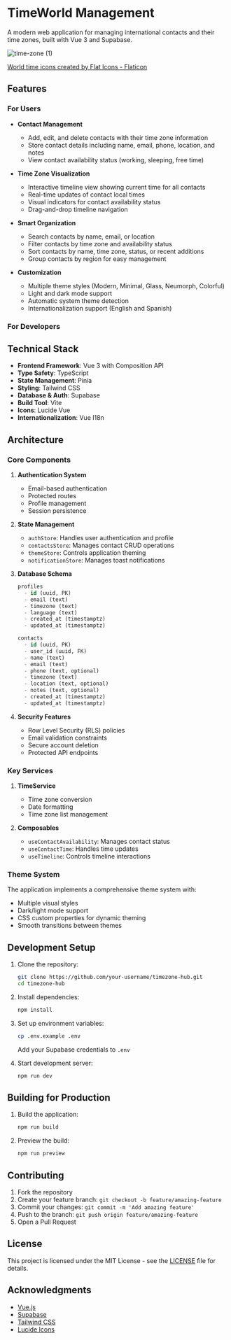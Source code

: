 # TimeWorld Management

A modern web application for managing international contacts and their time zones, built with Vue 3 and Supabase.

![time-zone (1)](https://github.com/user-attachments/assets/59d3b435-eb20-4630-ae0d-376c43ee4691)

<a href="https://www.flaticon.com/free-icons/world-time" title="world time icons">World time icons created by Flat Icons - Flaticon</a>

## Features

### For Users

- **Contact Management**
  - Add, edit, and delete contacts with their time zone information
  - Store contact details including name, email, phone, location, and notes
  - View contact availability status (working, sleeping, free time)

- **Time Zone Visualization**
  - Interactive timeline view showing current time for all contacts
  - Real-time updates of contact local times
  - Visual indicators for contact availability status
  - Drag-and-drop timeline navigation

- **Smart Organization**
  - Search contacts by name, email, or location
  - Filter contacts by time zone and availability status
  - Sort contacts by name, time zone, status, or recent additions
  - Group contacts by region for easy management

- **Customization**
  - Multiple theme styles (Modern, Minimal, Glass, Neumorph, Colorful)
  - Light and dark mode support
  - Automatic system theme detection
  - Internationalization support (English and Spanish)

### For Developers

## Technical Stack

- **Frontend Framework**: Vue 3 with Composition API
- **Type Safety**: TypeScript
- **State Management**: Pinia
- **Styling**: Tailwind CSS
- **Database & Auth**: Supabase
- **Build Tool**: Vite
- **Icons**: Lucide Vue
- **Internationalization**: Vue I18n

## Architecture

### Core Components

1. **Authentication System**
   - Email-based authentication
   - Protected routes
   - Profile management
   - Session persistence

2. **State Management**
   - `authStore`: Handles user authentication and profile
   - `contactsStore`: Manages contact CRUD operations
   - `themeStore`: Controls application theming
   - `notificationStore`: Manages toast notifications

3. **Database Schema**
   ```sql
   profiles
     - id (uuid, PK)
     - email (text)
     - timezone (text)
     - language (text)
     - created_at (timestamptz)
     - updated_at (timestamptz)

   contacts
     - id (uuid, PK)
     - user_id (uuid, FK)
     - name (text)
     - email (text)
     - phone (text, optional)
     - timezone (text)
     - location (text, optional)
     - notes (text, optional)
     - created_at (timestamptz)
     - updated_at (timestamptz)
   ```

4. **Security Features**
   - Row Level Security (RLS) policies
   - Email validation constraints
   - Secure account deletion
   - Protected API endpoints

### Key Services

1. **TimeService**
   - Time zone conversion
   - Date formatting
   - Time zone list management

2. **Composables**
   - `useContactAvailability`: Manages contact status
   - `useContactTime`: Handles time updates
   - `useTimeline`: Controls timeline interactions

### Theme System

The application implements a comprehensive theme system with:
- Multiple visual styles
- Dark/light mode support
- CSS custom properties for dynamic theming
- Smooth transitions between themes

## Development Setup

1. Clone the repository:
   ```bash
   git clone https://github.com/your-username/timezone-hub.git
   cd timezone-hub
   ```

2. Install dependencies:
   ```bash
   npm install
   ```

3. Set up environment variables:
   ```bash
   cp .env.example .env
   ```
   Add your Supabase credentials to `.env`

4. Start development server:
   ```bash
   npm run dev
   ```

## Building for Production

1. Build the application:
   ```bash
   npm run build
   ```

2. Preview the build:
   ```bash
   npm run preview
   ```

## Contributing

1. Fork the repository
2. Create your feature branch: `git checkout -b feature/amazing-feature`
3. Commit your changes: `git commit -m 'Add amazing feature'`
4. Push to the branch: `git push origin feature/amazing-feature`
5. Open a Pull Request

## License

This project is licensed under the MIT License - see the [LICENSE](LICENSE) file for details.

## Acknowledgments

- [Vue.js](https://vuejs.org/)
- [Supabase](https://supabase.io/)
- [Tailwind CSS](https://tailwindcss.com/)
- [Lucide Icons](https://lucide.dev/)
